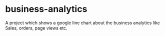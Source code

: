 # business-analytics
A project which shows a google line chart about the business analytics like Sales, orders, page views etc. 
